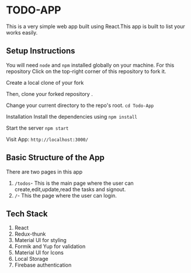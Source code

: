 # TODO-APP

This is a very simple web app built using React.This app is built to list your works easily.

## Setup Instructions

You will need `node` and `npm` installed globally on your machine.
For this repository
Click on the top-right corner of this repository to fork it.

Create a local clone of your fork

Then, clone your forked repository .

Change your current directory to the repo's root.
`cd Todo-App`

Installation
Install the dependencies using
`npm install`

Start the server
`npm start`

Visit App:
`http://localhost:3000/`

## Basic Structure of the App

There are two pages in this app

1. `/todos`- This is the main page where the user can create,edit,update,read the tasks and signout.
2. `/`- This the page where the user can login.

## Tech Stack

1. React
2. Redux-thunk
3. Material UI for styling
4. Formik and Yup for validation
5. Material UI for Icons
6. Local Storage
7. Firebase authentication
